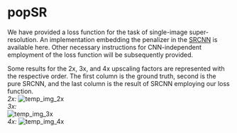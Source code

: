 # popSR
We have provided a loss function for the task of single-image super-resolution. An implementation embedding the penalizer in the [SRCNN](https://github.com/tegg89/SRCNN-Tensorflow) is available here. Other necessary instructions for CNN-independent employment of the loss function will be subsequently provided.

Some results for the 2x, 3x, and 4x upscaling factors are represented with the respective order. The first column is the ground truth, second is the pure SRCNN, and the last column is the result of SRCNN employing our loss function.  
_2x:_
![temp_img_2x](https://user-images.githubusercontent.com/25932272/138225698-b56f5909-157e-4777-be75-7714e05da8d7.jpg)  
_3x:_   
![temp_img_3x](https://user-images.githubusercontent.com/25932272/138225710-e131532a-c4f6-4819-903c-46e2418749ce.jpg)  
_4x:_ 
![temp_img_4x](https://user-images.githubusercontent.com/25932272/138225735-f0477245-bdc3-4858-96c6-83af2f1d537d.jpg)
